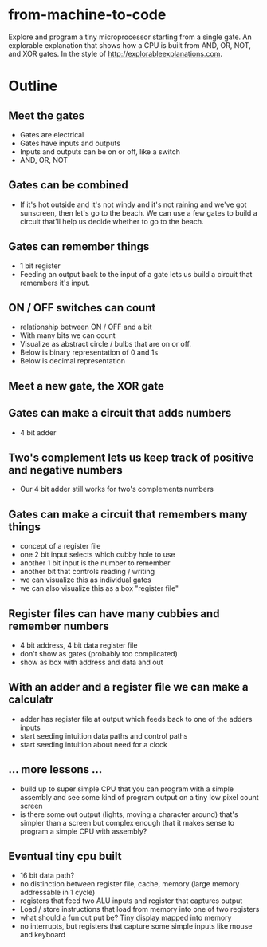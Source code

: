 # from-machine-to-code
Explore and program a tiny microprocessor starting from a single gate. An explorable explanation that shows how a CPU is built from AND, OR, NOT, and XOR gates. In the style of http://explorableexplanations.com.

# Outline

## Meet the gates
- Gates are electrical
- Gates have inputs and outputs
- Inputs and outputs can be on or off, like a switch
- AND, OR, NOT

## Gates can be combined 
- If it's hot outside and it's not windy and it's not raining and we've got sunscreen, then let's go to the beach. We can use a few gates to build a circuit that'll help us decide whether to go to the beach.

## Gates can remember things 
- 1 bit register
- Feeding an output back to the input of a gate lets us build a circuit that remembers it's input.

## ON / OFF switches can count
- relationship between ON / OFF and a bit
- With many bits we can count 
- Visualize as abstract circle / bulbs that are on or off. 
- Below is binary representation of 0 and 1s
- Below is decimal representation

## Meet a new gate, the XOR gate

## Gates can make a circuit that adds numbers
- 4 bit adder

## Two's complement lets us keep track of positive and negative numbers
- Our 4 bit adder still works for two's complements numbers

## Gates can make a circuit that remembers many things
- concept of a register file
- one 2 bit input selects which cubby hole to use
- another 1 bit input is the number to remember
- another bit that controls reading / writing
- we can visualize this as individual gates
- we can also visualize this as a box "register file"

## Register files can have many cubbies and remember numbers
- 4 bit address, 4 bit data register file
- don't show as gates (probably too complicated)
- show as box with address and data and out

## With an adder and a register file we can make a calculatr
- adder has register file at output which feeds back to one of the adders inputs
- start seeding intuition data paths and control paths
- start seeding intuition about need for a clock

## ... more lessons ...
- build up to super simple CPU that you can program with a simple assembly and see some kind of program output on a tiny low pixel count screen
- is there some out output (lights, moving a character around) that's simpler than a screen but complex enough that it makes sense to program a simple CPU with assembly?

## Eventual tiny cpu built
- 16 bit data path?
- no distinction between register file, cache, memory (large memory addressable in 1 cycle)
- registers that feed two ALU inputs and register that captures output
- Load / store instructions that load from memory into one of two registers
- what should a fun out put be? Tiny display mapped into memory
- no interrupts, but registers that capture some simple inputs like mouse and keyboard






